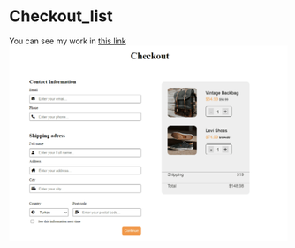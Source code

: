 # Checkout_list

You can see my work in [this link](https://yusufgozukara.github.io/Checkout_list/)
![](intro.gif)
